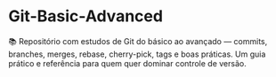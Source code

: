# Git-Basic-Advanced
📚 Repositório com estudos de Git do básico ao avançado — commits, branches, merges, rebase, cherry-pick, tags e boas práticas. Um guia prático e referência para quem quer dominar controle de versão.
